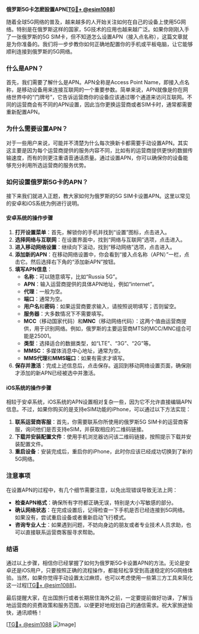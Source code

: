 **俄罗斯5G卡怎麽設置APN[[TG💪+ @esim1088](https://t.me/s/esim1088)]**

随着全球5G网络的普及，越来越多的人开始关注如何在自己的设备上使用5G网络。特别是在俄罗斯这样的国家，5G技术的应用也越来越广泛。如果你刚刚入手了一张俄罗斯的5G SIM卡，但不知道怎么设置APN（接入点名称），这篇文章就是为你准备的。我们将一步步教你如何正确地配置你的手机或平板电脑，让它能够顺利连接到俄罗斯的5G网络。

### 什么是APN？

首先，我们需要了解什么是APN。APN全称是Access Point Name，即接入点名称，是移动设备用来连接互联网的一个重要参数。简单来说，APN就像是你在网络世界中的“门牌号”，它告诉运营商你的设备应该通过哪个通道来访问互联网。不同的运营商会有不同的APN设置，因此当你更换运营商或者SIM卡时，通常都需要重新配置APN。

### 为什么需要设置APN？

对于一些用户来说，可能并不清楚为什么每次换新卡都需要手动设置APN。其实这主要是因为每个运营商提供的服务内容不同，比如有的运营商提供更快的数据传输速度，而有的则更注重语音通话质量。通过设置APN，你可以确保你的设备能够充分利用所选运营商的服务优势。

### 如何设置俄罗斯5G卡的APN？

接下来我们就进入正题，教大家如何为俄罗斯的5G SIM卡设置APN。这里以常见的安卓和iOS系统为例进行说明。

#### 安卓系统的操作步骤

1. **打开设置菜单**：首先，解锁你的手机并找到“设置”图标，点击进入。
2. **选择网络与互联网**：在设置界面中，找到“网络与互联网”选项，点击进入。
3. **进入移动网络设置**：继续向下滚动，找到“移动网络”选项，点击进入。
4. **添加新的APN**：在移动网络设置中，你会看到“接入点名称（APN）”一栏，点击它。然后选择右下角的“添加新APN”按钮。
5. **填写APN信息**：
   - **名称**：可以随意填写，比如“Russia 5G”。
   - **APN**：输入运营商提供的具体APN地址，例如“internet”。
   - **代理**：一般为空。
   - **端口**：通常为空。
   - **用户名**和**密码**：如果运营商要求输入，请按照说明填写；否则留空。
   - **服务器**：大多数情况下不需要填写。
   - **MCC**（移动国家代码）和**MNC**（移动网络代码）：这两个值由运营商提供，用于识别网络。例如，俄罗斯的主要运营商MTS的MCC/MNC组合可能是25001。
   - **类型**：选择适合的数据类型，如“LTE”、“3G”、“2G”等。
   - **MMSC**：多媒体消息中心地址，通常为空。
   - **MMS代理**和**MMS端口**：如果有需求才填写。
6. **保存并激活**：完成上述信息后，点击保存。返回到移动网络设置页面，确保刚才添加的新APN已经被选中并激活。

#### iOS系统的操作步骤

相较于安卓系统，iOS系统的APN设置相对复杂一些，因为它不允许直接编辑APN信息。不过，如果你购买的是支持eSIM功能的iPhone，可以通过以下方法实现：

1. **联系运营商客服**：首先，你需要联系你所使用的俄罗斯5G SIM卡的运营商客服，询问他们是否支持eSIM，并获取相应的二维码链接。
2. **下载并安装配置文件**：使用手机浏览器访问该二维码链接，按照提示下载并安装配置文件。
3. **重启设备**：安装完成后，重启你的iPhone，此时你应该已经成功切换到了新的5G网络。

### 注意事项

在设置APN的过程中，有几个细节需要注意，以免出现错误导致无法上网：

- **检查APN格式**：确保所有字符都正确无误，特别是大小写敏感的部分。
- **确认网络状态**：在完成设置后，记得检查一下手机是否已经连接到5G网络。如果没有，尝试重启设备或者重新启动飞行模式。
- **咨询专业人士**：如果遇到问题，不妨向身边的朋友或者专业技术人员求助，也可以直接联系运营商客服寻求帮助。

### 结语

通过以上步骤，相信你已经掌握了如何为俄罗斯5G卡设置APN的方法。无论是安卓还是iOS用户，只要按照正确的流程操作，都能轻松享受到高速稳定的5G网络体验。当然，如果你觉得手动设置太过麻烦，也可以考虑使用一些第三方工具来简化这一过程[[TG💪+ @esim1088](https://t.me/s/esim1088)]。

最后提醒大家，在出国旅行或者长期居住海外之前，一定要提前做好功课，了解当地运营商的资费政策和服务范围，以便更好地规划自己的通信需求。祝大家旅途愉快，通讯顺畅！

[[TG💪+ @esim1088](https://t.me/s/esim1088) ![Image](https://i.postimg.cc/4NQfJmqS/Snipaste-2025-05-13-00-14-12.png)]